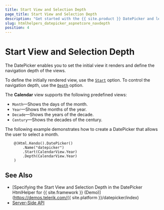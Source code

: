 ```yaml
---
title: Start View and Selection Depth
page_title: Start View and Selection Depth
description: "Get started with the {{ site.product }} DatePicker and learn how to define the start view and control the navigation depth of the widget."
slug: htmlhelpers_datepicker_aspnetcore_navdepth
position: 4
---
```


# Start View and Selection Depth

The DatePicker enables you to set the initial view it renders and define the navigation depth of the views.

To define the initially rendered view, use the [`Start`](/api/Kendo.Mvc.UI.Fluent/DatePickerBuilder#startkendomvcuicalendarview) option. To control the navigation depth, use the [`Depth`](/api/Kendo.Mvc.UI.Fluent/DatePickerBuilder#depthkendomvcuicalendarview) option.

The **Calendar** view supports the following predefined views:
* `Month`&mdash;Shows the days of the month.
* `Year`&mdash;Shows the months of the year.
* `Decade`&mdash;Shows the years of the decade.
* `Century`&mdash;Shows the decades of the century.

The following example demonstrates how to create a DatePicker that allows the user to select a month.

```HtmlHelper
    @(Html.Kendo().DatePicker()
        .Name("datepicker")
        .Start(CalendarView.Year)
        .Depth(CalendarView.Year)
    )
```

## See Also

* [Specifying the Start View and Selection Depth in the DatePicker HtmlHelper for {{ site.framework }} (Demo)](https://demos.telerik.com/{{ site.platform }}/datepicker/index)
* [Server-Side API](/api/datepicker)
